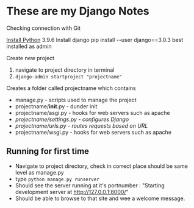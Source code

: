 # These are my Django Notes

Checking connection with Git

[Install Python](https://www.python.org/downloads/) 3.9.6
Install django pip install --user django==3.0.3 best installed as admin

Create new project
1. navigate to project directory in terminal
2.  `django-admin startproject "projectname"`

Creates a folder called projectname which contains

  - manage.py - scripts used to manage the project
  - projectname/__init__.py - dunder init
  - projectname/asgi.py - hooks for web servers such as apache
  - *projectname/settings.py - configures Django*
  - *projectname/urls.py  - routes requests based on URL*
  - projectname/wsgi.py - hooks for web servers such as apache

## Running for first time

- Navigate to project directory, check in correct place should be same level as manage.py
- type `python manage.py runserver`
- Should see the server running at it's portnumber : "Starting development server at http://127.0.0.1:8000/"
- Should be able to browse to that site and wee a welcome message.